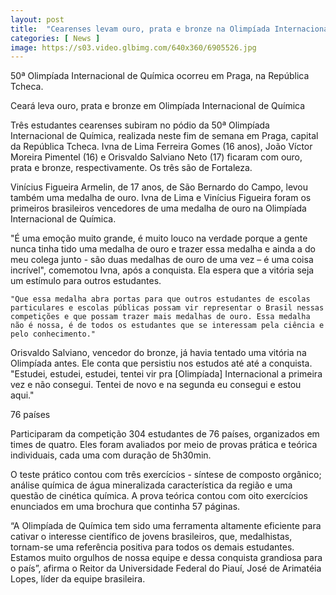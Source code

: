 ```yaml
---
layout: post
title:  "Cearenses levam ouro, prata e bronze na Olimpíada Internacional de Química"
categories: [ News ]
image: https://s03.video.glbimg.com/640x360/6905526.jpg
---
```

50ª Olimpíada Internacional de Química ocorreu em Praga, na República Tcheca.

Ceará leva ouro, prata e bronze em Olimpíada Internacional de Química

Três estudantes cearenses subiram no pódio da 50ª Olimpíada Internacional de Química, realizada neste fim de semana em Praga, capital da República Tcheca. Ivna de Lima Ferreira Gomes (16 anos), João Víctor Moreira Pimentel (16) e Orisvaldo Salviano Neto (17) ficaram com ouro, prata e bronze, respectivamente. Os três são de Fortaleza.

Vinícius Figueira Armelin, de 17 anos, de São Bernardo do Campo, levou também uma medalha de ouro. Ivna de Lima e Vinícius Figueira foram os primeiros brasileiros vencedores de uma medalha de ouro na Olimpíada Internacional de Química.

"É uma emoção muito grande, é muito louco na verdade porque a gente nunca tinha tido uma medalha de ouro e trazer essa medalha e ainda a do meu colega junto - são duas medalhas de ouro de uma vez – é uma coisa incrível", comemotou Ivna, após a conquista. Ela espera que a vitória seja um estímulo para outros estudantes.

    "Que essa medalha abra portas para que outros estudantes de escolas particulares e escolas públicas possam vir representar o Brasil nessas competições e que possam trazer mais medalhas de ouro. Essa medalha não é nossa, é de todos os estudantes que se interessam pela ciência e pelo conhecimento."

Orisvaldo Salviano, vencedor do bronze, já havia tentado uma vitória na Olimpíada antes. Ele conta que persistiu nos estudos até até a conquista. "Estudei, estudei, estudei, tentei vir pra [Olimpíada] Internacional a primeira vez e não consegui. Tentei de novo e na segunda eu consegui e estou aqui."

76 países

Participaram da competição 304 estudantes de 76 países, organizados em times de quatro. Eles foram avaliados por meio de provas prática e teórica individuais, cada uma com duração de 5h30min.

O teste prático contou com três exercícios - síntese de composto orgânico; análise química de água mineralizada característica da região e uma questão de cinética química. A prova teórica contou com oito exercícios enunciados em uma brochura que continha 57 páginas.

“A Olimpíada de Química tem sido uma ferramenta altamente eficiente para cativar o interesse científico de jovens brasileiros, que, medalhistas, tornam-se uma referência positiva para todos os demais estudantes. Estamos muito orgulhos de nossa equipe e dessa conquista grandiosa para o país”, afirma o Reitor da Universidade Federal do Piauí, José de Arimatéia Lopes, líder da equipe brasileira. 
